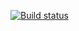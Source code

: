 [![Build status](https://ci.appveyor.com/api/projects/status/l0302637knxu6r6q?svg=true)](https://ci.appveyor.com/project/OGsplendid/credit-card-validator)
